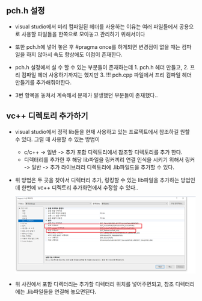 ## pch.h 설정

- visual studio에서 미리 컴파일된 헤더를 사용하는 이유는 여러 파일들에서 공용으로 사용할 파일들을 한쪽으로 모아놓고 관리하기 위해서이다 

- 또한 pch.h에 넣어 놓은 후 #pragma once를 하게되면 변경점이 없을 때는 컴파일을 하지 않아서 속도 향상에도 이점이 존재한다. 


- pch.h 설정에서 실 수 할 수 있는 부분들이 존재하는데 1. pch.h 헤더 만들고,  2. 프리 컴파일 헤더 사용하기까지는 했지만 3. !!! pch.cpp 파일에서 프리 컴파일 헤더 만들기를 추가해줘야한다. 

- 3번 항목을 놓쳐서 계속해서 문제가 발생했던 부분들이 존재했다.. 


## vc++ 디렉토리 추가하기 


- visual studio에서 정적 lib들을 현재 사용하고 있는 프로젝트에서 참조하길 원할 수 있다. 그럴 때 사용할 수 있는 방법이 
  - c/c++ -> 일반 -> 추가 포함 디렉토리에서 참조할 디렉토리를 추가 한다. 
  - 디렉터리를 추가한 후 해당 lib파일을 링커끼리 연결 인식을 시키기 위해서 링커 -> 일반 -> 추가 라이브러리 디렉토리에 .lib파일드을 추가할 수 있다.  


- 위 방법은 두 곳을 찾아서 디렉터리 추가, 링킹할 수 있는 lib파일을 추가하는 방법인데 한번에 vc++ 디렉토리 추가화면에서 수정할 수 있다.. 
  
  ![](./vc++디렉터리.png)


- 위 사진에서 포함 디렉터리는 추가할 디렉터리 위치를 넣어주면되고, 참조 디렉터리에는 .lib파일들을 연결해 놓으면된다. 
